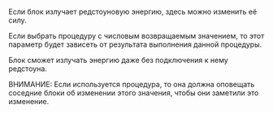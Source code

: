 ﻿Если блок излучает редстоуновую энергию, здесь можно изменить её силу.

Если выбрать процедуру с числовым возвращаемым значением, то этот параметр будет зависеть
от результата выполнения данной процедуры.

Блок сможет излучать энергию даже без подключения к нему редстоуна.

ВНИМАНИЕ: Если используется процедура, то она должна оповещать соседние блоки об изменении этого значения,
чтобы они заметили это изменение.
